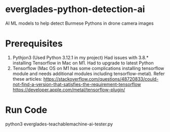 # everglades-python-detection-ai
AI ML models to help detect Burmese Pythons in drone camera images

# Prerequisites
1. Pythjon3 (Used Python 3.12.1 in my project)
   Had issues with 3.8.* installing Tensorflow in Mac on M1. Had to upgrade to latest Python
2. Tensorflow (Mac OS on M1 has some complications installing tensorflow module and needs additional modules including tensorflow-metal). Refer these articles:
   https://stackoverflow.com/questions/48720833/could-not-find-a-version-that-satisfies-the-requirement-tensorflow
   https://developer.apple.com/metal/tensorflow-plugin/
   
# Run Code
python3 everglades-teachablemachine-ai-tester.py
